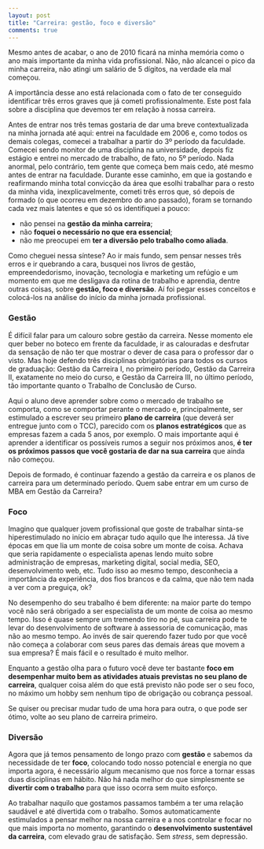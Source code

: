 ```yaml
---
layout: post
title: "Carreira: gestão, foco e diversão"
comments: true
---
```


Mesmo antes de acabar, o ano de 2010 ficará na minha memória como o ano mais importante da minha vida profissional. Não, não alcancei o pico da minha carreira, não atingi um salário de 5 dígitos, na verdade ela mal começou.

A importância desse ano está relacionada com o fato de ter conseguido identificar três erros graves que já cometi profissionalmente. Este post fala sobre a disciplina que devemos ter em relação à nossa carreira.

Antes de entrar nos três temas gostaria de dar uma breve contextualizada na minha jornada até aqui: entrei na faculdade em 2006 e, como todos os demais colegas, comecei a trabalhar a partir do 3º período da faculdade. Comecei sendo monitor de uma disciplina na universidade, depois fiz estágio e entrei no mercado de trabalho, de fato, no 5º período. Nada anormal, pelo contrário, tem gente que começa bem mais cedo, até mesmo antes de entrar na faculdade. Durante esse caminho, em que ia gostando e reafirmando minha total convicção da área que esolhi trabalhar para o resto da minha vida, inexplicavelmente, cometi três erros que, só depois de formado (o que ocorreu em dezembro do ano passado), foram se tornando cada vez mais latentes e que só os identifiquei a pouco:

* não pensei na __gestão da minha carreira__;
* não __foquei o necessário no que era essencial__;
* não me preocupei em __ter a diversão pelo trabalho como aliada__.

Como cheguei nessa síntese? Ao ir mais fundo, sem pensar nesses três erros e ir quebrando a cara, busquei nos livros de gestão, empreendedorismo, inovação, tecnologia e marketing um refúgio e um momento em que me desligava da rotina de trabalho e aprendia, dentre outras coisas, sobre __gestão, foco e diversão__. Aí foi pegar esses conceitos e colocá-los na análise do início da minha jornada profissional.

### Gestão

É difícil falar para um calouro sobre gestão da carreira. Nesse momento ele quer beber no boteco em frente da faculdade, ir as calouradas e desfrutar da sensação de não ter que mostrar o dever de casa para o professor dar o visto. Mas hoje defendo três disciplinas obrigatórias para todos os cursos de graduação: Gestão da Carreira I, no primeiro período, Gestão da Carreira II, exatamente no meio do curso, e Gestão da Carreira III, no último período, tão importante quanto o Trabalho de Conclusão de Curso.

Aqui o aluno deve aprender sobre como o mercado de trabalho se comporta, como se comportar perante o mercado e, principalmente, ser estimulado a escrever seu primeiro __plano de carreira__ (que deverá ser entregue junto com o TCC), parecido com os __planos estratégicos__ que as empresas fazem a cada 5 anos, por exemplo. O mais importante aqui é aprender a identificar os possíveis rumos a seguir nos próximos anos, __é ter os próximos passos que você gostaria de dar na sua carreira__ que ainda não começou.

Depois de formado, é continuar fazendo a gestão da carreira e os planos de carreira para um determinado período. Quem sabe entrar em um curso de MBA em Gestão da Carreira?

### Foco

Imagino que qualquer jovem profissional que goste de trabalhar sinta-se hiperestimulado no início em abraçar tudo aquilo que lhe interessa. Já tive épocas em que lia um monte de coisa sobre um monte de coisa. Achava que seria rapidamente o especialista apenas lendo muito sobre administração de empresas, marketing digital, social media, SEO, desenvolvimento web, etc. Tudo isso ao mesmo tempo, desconhecia a importância da experiência, dos fios brancos e da calma, que não tem nada a ver com a preguiça, ok?

No desempenho do seu trabalho é bem diferente: na maior parte do tempo você não será obrigado a ser especialista de um monte de coisa ao mesmo tempo. Isso é quase sempre um tremendo tiro no pé, sua carreira pode te levar do desenvolvimento de software à assessoria de comunicação, mas não ao mesmo tempo. Ao invés de sair querendo fazer tudo por que você não começa a colaborar com seus pares das demais áreas que movem a sua empresa? É mais fácil e o resultado é muito melhor.

Enquanto a gestão olha para o futuro você deve ter bastante __foco em desempenhar muito bem as atividades atuais previstas no seu plano de carreira__, qualquer coisa além do que está previsto não pode ser o seu foco, no máximo um hobby sem nenhum tipo de obrigação ou cobrança pessoal.

Se quiser ou precisar mudar tudo de uma hora para outra, o que pode ser ótimo, volte ao seu plano de carreira primeiro.

### Diversão

Agora que já temos pensamento de longo prazo com __gestão__ e sabemos da necessidade de ter __foco__, colocando todo nosso potencial e energia no que importa agora, é necessário algum mecanismo que nos force a tornar essas duas disciplinas em hábito. Não há nada melhor do que simplesmente se __divertir com o trabalho__ para que isso ocorra sem muito esforço.

Ao trabalhar naquilo que gostamos passamos também a ter uma relação saudável e até divertida com o trabalho. Somos automaticamente estimulados a pensar melhor na nossa carreira e a nos controlar e focar no que mais importa no momento, garantindo o __desenvolvimento sustentável da carreira__, com elevado grau de satisfação. Sem _stress_, sem depressão.
